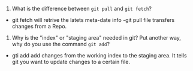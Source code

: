 1. What is the difference between `git pull` and `git fetch`?
- git fetch will retrive the latets meta-date info
-git pull file transfers changes from a Repo.

1. Why is the "index" or "staging area" needed in git? Put another way, why do you use the command `git add`?
- gti add add changes from the working index to the staging area. It tells git you want to update changes to a certain file.